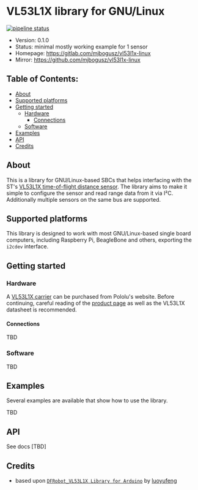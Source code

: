 # VL53L1X library for GNU/Linux

[![pipeline status](https://gitlab.com/mjbogusz/vl53l1x-linux/badges/master/pipeline.svg)](https://gitlab.com/mjbogusz/vl53l1x-linux/-/commits/master)
<!-- [![coverage report](https://gitlab.com/mjbogusz/vl53l1x-linux/badges/master/coverage.svg)](https://gitlab.com/mjbogusz/vl53l1x-linux/-/commits/master) -->

* Version: 0.1.0
* Status: minimal mostly working example for 1 sensor
* Homepage: https://gitlab.com/mjbogusz/vl53l1x-linux
* Mirror: https://github.com/mjbogusz/vl53l1x-linux

## Table of Contents:
<!-- MarkdownTOC -->

* [About](#about)
* [Supported platforms](#supported-platforms)
* [Getting started](#getting-started)
	* [Hardware](#hardware)
		* [Connections](#connections)
	* [Software](#software)
* [Examples](#examples)
* [API](#api)
* [Credits](#credits)

<!-- /MarkdownTOC -->

## About
This is a library for GNU/Linux-based SBCs that helps interfacing with the ST's [VL53L1X time-of-flight distance sensor](https://www.pololu.com/product/3415).
The library aims to make it simple to configure the sensor and read range data from it via I&sup2;C.
Additionally multiple sensors on the same bus are supported.

## Supported platforms
This library is designed to work with most GNU/Linux-based single board computers, including Raspberry Pi, BeagleBone and others, exporting the `i2cdev` interface.

## Getting started
### Hardware
A [VL53L1X carrier](https://www.pololu.com/product/3415) can be purchased from Pololu's website.
Before continuing, careful reading of the [product page](https://www.pololu.com/product/3415) as well as the VL53L1X datasheet is recommended.

#### Connections
TBD

### Software
TBD

## Examples
Several examples are available that show how to use the library.

TBD

## API
See docs [TBD]

## Credits
* based upon [`DFRobot_VL53L1X Library for Arduino`](https://github.com/DFRobot/DFRobot_VL53L1X) by [luoyufeng](yufeng.luo@dfrobot.com)
